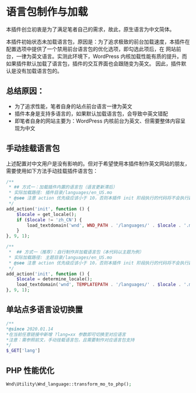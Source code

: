 # 语言包制作与加载
本插件创立初衷是为了满足笔者自己的需求，故此，原生语言为中文简体。

本插件初始状态未加载语言包，原因是：为了追求极致的前台加载速度，本插件在配置选项中提供了一个禁用前台语言包的优化选项，即勾选此项后，在
网站前台，一律为英文语言。实测此环境下，WordPress 内核加载性能有质的提升。而如果插件默认加载了语言包，插件的交互界面也会跟随变为英文。
因此，插件默认是没有加载语言包的。

## 总结原因：
- 为了追求性能，笔者自身的站点前台语言一律为英文
- 插件本身是支持多语言的，如果默认加载语言包，会导致中英文错配
- 即笔者自身的网站主要为：WordPress 内核前台为英文、但需要整体内容呈现为中文

## 手动挂载语言包
上述配置对中文用户是没有影响的。但对于希望使用本插件制作英文网站的朋友，需要使用如下方法手动挂载插件语言包：
```php
/**
 * ## 方式一：加载插件内置的语言包（语言更新滞后）
 * 实际加载路径: 插件目录/languages/en_US.mo
 * @see 注意 action 优先级应该小于 10，否则本插件 init 阶段执行的代码将不会执行翻译
 */
add_action('init', function () {
    $locale = get_locale();
    if ($locale != 'zh_CN') {
        load_textdomain('wnd', WND_PATH . '/languages/' . $locale . '.mo');
    }
}, 9, 1);

/**
 *  ## 方式一（推荐）：自行制作并加载语言包（本代码以主题为例）
 * 实际加载路径: 主题目录/languages/en_US.mo
 * @see 注意 action 优先级应该小于 10，否则本插件 init 阶段执行的代码将不会执行翻译
 */
add_action('init', function () {
    $locale = determine_locale();
    load_textdomain('wnd', TEMPLATEPATH . '/languages/' . $locale . '.mo');
}, 9, 1);

```

## 单站点多语言设切换置
```php
/**
*@since 2020.01.14
*在当前任意链接中新增 ?lang=xx 参数即可切换至对应语言
*注意：需参照前文，手动挂载语言包，且需要制作对应语言包支持
*/
$_GET['lang']
```
## PHP 性能优化
```php
Wnd\Utility\Wnd_language::transform_mo_to_php();
```